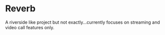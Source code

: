 # Reverb
A riverside like project but not exactly...currently focuses on streaming and video call features only.
